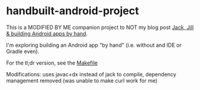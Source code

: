 # handbuilt-android-project

This is a MODIFIED BY ME companion project to NOT my blog post [Jack, Jill & building Android apps by hand](http://czak.pl/2016/05/31/handbuilt-android-project.html).

I'm exploring building an Android app "by hand" (i.e. without and IDE or Gradle even).

For the tl;dr version, see the [Makefile](Makefile)

Modifications: uses javac+dx instead of jack to compile, dependency management removed (was unable to make curl work for me)
